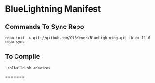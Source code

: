 BlueLightning Manifest
===========

Commands To Sync Repo
------------------

```
repo init -u git://github.com/Cl3Kener/BlueLightning.git -b cm-11.0
repo sync

```    

To Compile
------------------

```
./blbuild.sh <device>
```
=======



